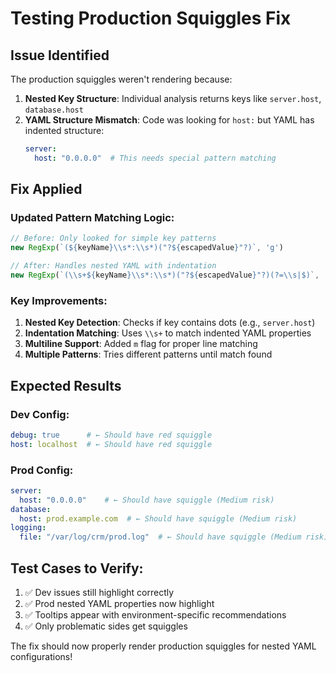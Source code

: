 # Testing Production Squiggles Fix

## Issue Identified
The production squiggles weren't rendering because:

1. **Nested Key Structure**: Individual analysis returns keys like `server.host`, `database.host`
2. **YAML Structure Mismatch**: Code was looking for `host:` but YAML has indented structure:
   ```yaml
   server:
     host: "0.0.0.0"  # This needs special pattern matching
   ```

## Fix Applied

### Updated Pattern Matching Logic:
```typescript
// Before: Only looked for simple key patterns
new RegExp(`(${keyName}\\s*:\\s*)("?${escapedValue}"?)`, 'g')

// After: Handles nested YAML with indentation
new RegExp(`(\\s+${keyName}\\s*:\\s*)("?${escapedValue}"?)(?=\\s|$)`, 'gm')
```

### Key Improvements:
1. **Nested Key Detection**: Checks if key contains dots (e.g., `server.host`)
2. **Indentation Matching**: Uses `\\s+` to match indented YAML properties  
3. **Multiline Support**: Added `m` flag for proper line matching
4. **Multiple Patterns**: Tries different patterns until match found

## Expected Results

### Dev Config:
```yaml
debug: true      # ← Should have red squiggle
host: localhost  # ← Should have red squiggle  
```

### Prod Config:
```yaml
server:
  host: "0.0.0.0"    # ← Should have squiggle (Medium risk)
database:
  host: prod.example.com  # ← Should have squiggle (Medium risk)
logging:
  file: "/var/log/crm/prod.log"  # ← Should have squiggle (Medium risk)
```

## Test Cases to Verify:
1. ✅ Dev issues still highlight correctly
2. ✅ Prod nested YAML properties now highlight  
3. ✅ Tooltips appear with environment-specific recommendations
4. ✅ Only problematic sides get squiggles

The fix should now properly render production squiggles for nested YAML configurations!